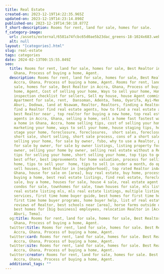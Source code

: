 ```yaml
---
title: Real Estate
created-on: 2023-12-19T14:22:35.965Z
updated-on: 2023-12-19T14:23:14.890Z
published-on: 2023-12-19T14:50:18.877Z
f_short-description: Rooms for rent, land for sale, homes for sale.
f_category-image:
  url: /assets/external/6581a74fcbc65d0ae5b23dac_greens-18-1024x683.webp
  alt: null
layout: "[categories].html"
slug: real-estate
tags: categories
date: 2024-02-13T00:15:55.849Z
seo:
  title: Rooms for rent, land for sale, homes for sale, Best Realtor in Accra,
    Ghana, Process of buying a home, Agent.
  description: Rooms for rent, land for sale, homes for sale, Best Realtor in
    Accra, Ghana, Process of buying a home, Agent. Rooms for rent, land for
    sale, homes for sale, Best Realtor in Accra, Ghana, Process of buying a
    home, Agent, Cost of selling your home, Ways to sell your home, Home
    inspection checklist for sellers, Sell my house, house Agent commission,
    Apartment for sale, rent,  Dansoman, Adenta, Tema, Oyarifa, Ayi-Mensah,
    Aburi, Dodowa, land at Nsawam, Realtor, Realtors, finding a Realtor, how to
    find a Realtor find real estate agents, how to find a real estate agent,
    best Realtor near , top realtor for buying a new home, top real estate
    agents in Accra, Ghana, selling a home, sell a home fast fastest way to sell
    a home in Ghana, Accra, home selling tips, cost of selling your home,
    marketing your home, ways to sell your home, house staging tips, how to
    stage your home, foreclosure, foreclosures,  short sales, foreclosure or
    short sale, short selling, short sale process, cons of a short sale, short
    selling your home, for sale by owner, fsbo, why to use a Realtor, property
    for sale by owner, for sale by owner listings, listing property for sale by
    owner, selling your home by owner, selling real estate without a Realtor,
    tips for selling your home, short selling your home, top tips to get the
    best offer, best improvements for home valuation, process for selling a
    home, tips to sell your  home, tips to sell in under a month, do open houses
    sell houses, best Realtor in [neighborhood], top rated Realtor inAccra,
    Ghana, house for sale on [area], buy real estate, buy home, process of
    buying a home, best real estate listings, find real estate, foreclosures for
    sale, buy a home, houses for sale, house 4 sale, real estate agent listings,
    condos for sale, townhomes for sale, town houses for sale, mls listings,
    real estate listing mls, mls real estate listings, multiple listing
    services, first time home buyer guide, best homes for first time home buyer,
    first time home buyer programs, home buyer help, list of real estate agents
    reviews of Realtor, best schools near [area], horse farms outside of Accra,
    best homes for [big business] employees, relocation Realtor in [Accra,
    Aburi, Tema].
  og:title: Rooms for rent, land for sale, homes for sale, Best Realtor in Accra,
    Ghana, Process of buying a home, Agent.
  twitter:title: Rooms for rent, land for sale, homes for sale. Best Realtor in
    Accra, Ghana, Process of buying a home, Agent.
  twitter:card: Rooms for rent, land for sale, homes for sale. Best Realtor in
    Accra, Ghana, Process of buying a home, Agent.
  twitter:site: Rooms for rent, land for sale, homes for sale. Best Realtor in
    Accra, Ghana, Process of buying a home, Agent.
  twitter:creator: Rooms for rent, land for sale, homes for sale. Best Realtor in
    Accra, Ghana, Process of buying a home, Agent.
  additional_tags: ""
---
```

